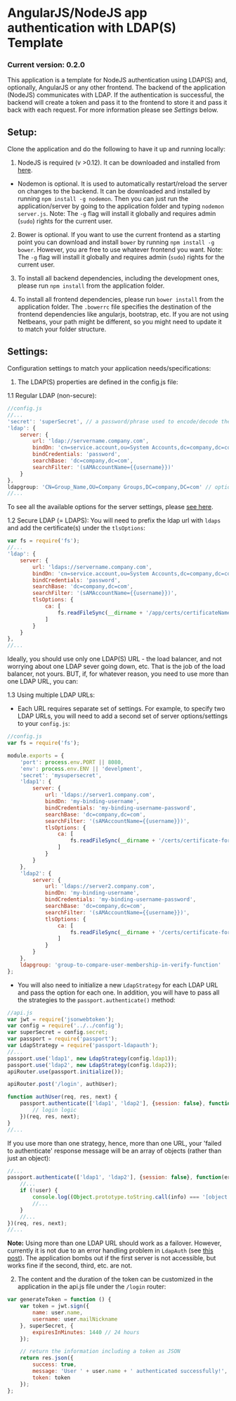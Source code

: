 # AngularJS/NodeJS app authentication with LDAP(S) Template

### Current version: 0.2.0

This application is a template for NodeJS authentication using LDAP(S) and, optionally, AngularJS or any other frontend.
The backend of the application (NodeJS) communicates with LDAP. If the authentication is successful, the backend will create a token and pass it to the frontend to store it and pass it back with each request.
For more information please see *Settings* below.


## Setup:
Clone the application and do the following to have it up and running locally:

1. NodeJS is required (v >0.12). It can be downloaded and installed from [here](https://nodejs.org/).
- Nodemon is optional. It is used to automatically restart/reload the server on changes to the backend. It can be downloaded and installed by running `npm install -g nodemon`. Then you can just run the application/server by going to the application folder and typing `nodemon server.js`. Note: The `-g` flag will install it globally and requires admin (`sudo`) rights for the current user.

2. Bower is optional. If you want to use the current frontend as a starting point you can download and install `bower` by running `npm install -g bower`. However, you are free to use whatever frontend you want.
Note: The `-g` flag will install it globally and requires admin (`sudo`) rights for the current user.

3. To install all backend dependencies, including the development ones, please run `npm install` from the application folder.

4. To install all frontend dependencies, please run `bower install` from the application folder. The `.bowerrc` file specifies the destination of the frontend dependencies like angularjs, bootstrap, etc. If you are not using Netbeans, your path might be different, so you might need to update it to match your folder structure.


## Settings:
Configuration settings to match your application needs/specifications:

1. The LDAP(S) properties are defined in the config.js file:

1.1 Regular LDAP (non-secure):

```javascript
//config.js
//...
'secret': 'superSecret', // a password/phrase used to encode/decode the token
'ldap': {
    server: {
        url: 'ldap://servername.company.com',
        bindDn: 'cn=service.account,ou=System Accounts,dc=company,dc=com',
        bindCredentials: 'password',
        searchBase: 'dc=company,dc=com',
        searchFilter: '(sAMAccountName={{username}})'
    }
},
ldapgroup: 'CN=Group_Name,OU=Company Groups,DC=company,DC=com' // optional, need it if user group membership is required to access the application
//...
```

To see all the available options for the server settings, please [see here](https://github.com/vesse/node-ldapauth-fork/blob/master/lib/ldapauth.js#L25-93).

1.2 Secure LDAP (= LDAPS):
You will need to prefix the ldap url with `ldaps` and add the certificate(s) under the `tlsOptions`:

```javascript
var fs = require('fs');
//...
'ldap': {
    server: {
        url: 'ldaps://servername.company.com',
        bindDn: 'cn=service.account,ou=System Accounts,dc=company,dc=com',
        bindCredentials: 'password',
        searchBase: 'dc=company,dc=com',
        searchFilter: '(sAMAccountName={{username}})',
        tlsOptions: {
            ca: [
                fs.readFileSync(__dirname + '/app/certs/certificateName.pem') // .pem, .cert, .cer are supported (.cer is used in combination with .cert)
            ]
        }
    }
},
//...
```

Ideally, you should use only one LDAP(S) URL - the load balancer, and not worrying about one LDAP sever going down, etc. That is the job of the load balancer, not yours. BUT, if, for whatever reason, you need to use more than one LDAP URL, you can:

1.3 Using multiple LDAP URLs:
 - Each URL requires separate set of settings. For example, to specify two LDAP URLs, you will need to add a second set of server options/settings to your `config.js`:

```javascript
//config.js
var fs = require('fs');

module.exports = {
    'port': process.env.PORT || 8080,
    'env': process.env.ENV || 'develpment',
    'secret': 'mysupersecret',
    'ldap1': {
        server: {
            url: 'ldaps://server1.company.com',
            bindDn: 'my-binding-username',
            bindCredentials: 'my-binding-username-password',
            searchBase: 'dc=company,dc=com',
            searchFilter: '(sAMAccountName={{username}})',
            tlsOptions: {
                ca: [
                    fs.readFileSync(__dirname + '/certs/certificate-for-server1.pem')
                ]
            }
        }
    },
    'ldap2': {
        server: {
            url: 'ldaps://server2.company.com',
            bindDn: 'my-binding-username',
            bindCredentials: 'my-binding-username-password',
            searchBase: 'dc=company,dc=com',
            searchFilter: '(sAMAccountName={{username}})',
            tlsOptions: {
                ca: [
                    fs.readFileSync(__dirname + '/certs/certificate-for-server2.pem')
                ]
            }
        }
    },
    ldapgroup: 'group-to-compare-user-membership-in-verify-function'
};
```

- You will also need to initialize a new `LdapStrategy` for each LDAP URL and pass the option for each one. In addition, you will have to pass all the strategies to the `passport.authenticate()` method:

```javascript
//api.js
var jwt = require('jsonwebtoken');
var config = require('../../config');
var superSecret = config.secret;
var passport = require('passport');
var LdapStrategy = require('passport-ldapauth');
//...
passport.use('ldap1', new LdapStrategy(config.ldap1));
passport.use('ldap2', new LdapStrategy(config.ldap2));
apiRouter.use(passport.initialize());

apiRouter.post('/login', authUser);

function authUser(req, res, next) {
    passport.authenticate(['ldap1', 'ldap2'], {session: false}, function(err, user, info) {
        // login logic
    })(req, res, next);
}
//...
```

If you use more than one strategy, hence, more than one URL, your 'failed to authenticate' response message will be an array of objects (rather than just an object):
```javascript
//...
passport.authenticate(['ldap1', 'ldap2'], {session: false}, function(err, user, info) {
    //...
    if (!user) {
        console.log((Object.prototype.toString.call(info) === '[object Array]'); // true
        //...
    }
    //...
})(req, res, next);
//...
```

**Note:** Using more than one LDAP URL should work as a failover. However, currently it is not due to an error handling problem in `LdapAuth` (see [this post](https://github.com/vesse/node-ldapauth-fork/pull/20)). The application bombs out if the first server is not accessible, but works fine if the second, third, etc. are not.


2. The content and the duration of the token can be customized in the application in the api.js file under the `/login` router:
```javascript
var generateToken = function () {
    var token = jwt.sign({
        name: user.name,
        username: user.mailNickname
    }, superSecret, {
        expiresInMinutes: 1440 // 24 hours
    });

    // return the information including a token as JSON
    return res.json({
        success: true,
        message: 'User ' + user.name + ' authenticated successfully!',
        token: token
    });
};
```
